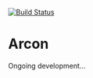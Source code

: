 [![Build Status](https://dev.azure.com/Max-Meldrum/arcon/_apis/build/status/Max-Meldrum.arcon?branchName=master)](https://dev.azure.com/Max-Meldrum/arcon/_build/latest?definitionId=1&branchName=master)

# Arcon

Ongoing development...
